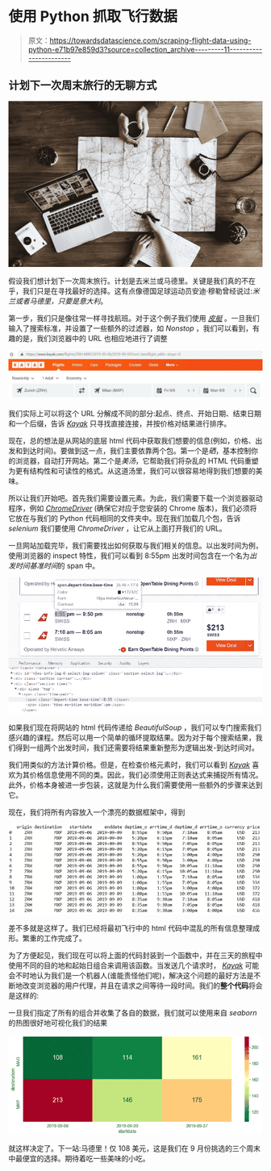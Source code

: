 # 使用 Python 抓取飞行数据

> 原文：<https://towardsdatascience.com/scraping-flight-data-using-python-e71b97e859d3?source=collection_archive---------11----------------------->

## 计划下一次周末旅行的无聊方式

![](img/b335aa81a3c83f0d173e508a8f1555eb.png)

假设我们想计划下一次周末旅行。计划是去米兰或马德里。关键是我们真的不在乎，我们只是在寻找最好的选择。这有点像德国足球运动员安迪·穆勒曾经说过:*米兰或者马德里，只要是意大利*。

第一步，我们只是像往常一样寻找航班。对于这个例子我们使用 [*皮艇*](http://www.kayak.com) 。一旦我们输入了搜索标准，并设置了一些额外的过滤器，如 *Nonstop* ，我们可以看到，有趣的是，我们浏览器中的 URL 也相应地进行了调整

![](img/bd6f4f5527c2527f4fc2193a65925170.png)

我们实际上可以将这个 URL 分解成不同的部分:起点、终点、开始日期、结束日期和一个后缀，告诉 [*Kayak*](http://www.kayak.com) 只寻找直接连接，并按价格对结果进行排序。

现在，总的想法是从网站的底层 html 代码中获取我们想要的信息(例如，价格、出发和到达时间)。要做到这一点，我们主要依靠两个包。第一个是*硒*，基本控制你的浏览器，自动打开网站。第二个是*美汤*，它帮助我们将杂乱的 HTML 代码重塑为更有结构性和可读性的格式。从这道汤里，我们可以很容易地得到我们想要的美味。

所以让我们开始吧。首先我们需要设置元素。为此，我们需要下载一个浏览器驱动程序，例如 [*ChromeDriver*](http://chromedriver.chromium.org/downloads) (确保它对应于您安装的 Chrome 版本)，我们必须将它放在与我们的 Python 代码相同的文件夹中。现在我们加载几个包，告诉 *selenium* 我们要使用 *ChromeDriver* ，让它从上面打开我们的 URL。

一旦网站加载完毕，我们需要找出如何获取与我们相关的信息。以出发时间为例，使用浏览器的 inspect 特性，我们可以看到 8:55pm 出发时间包含在一个名为*出发时间基准时间*的 span 中。

![](img/66ab1670bd5d25326982323265eca69f.png)

如果我们现在将网站的 html 代码传递给 *BeautifulSoup* ，我们可以专门搜索我们感兴趣的课程。然后可以用一个简单的循环提取结果。因为对于每个搜索结果，我们得到一组两个出发时间，我们还需要将结果重新整形为逻辑出发-到达时间对。

我们用类似的方法计算价格。但是，在检查价格元素时，我们可以看到 [*Kayak*](http://www.kayak.com) 喜欢为其价格信息使用不同的类。因此，我们必须使用正则表达式来捕捉所有情况。此外，价格本身被进一步包装，这就是为什么我们需要使用一些额外的步骤来达到它。

现在，我们将所有内容放入一个漂亮的数据框架中，得到

![](img/c851ee9e2ccd579016f208605fb4bd0c.png)

差不多就是这样了。我们已经将最初飞行中的 html 代码中混乱的所有信息整理成形。繁重的工作完成了。

为了方便起见，我们现在可以将上面的代码封装到一个函数中，并在三天的旅程中使用不同的目的地和起始日组合来调用该函数。当发送几个请求时， [*Kayak*](http://www.kayak.com) 可能会不时地认为我们是一个机器人(谁能责怪他们呢)，解决这个问题的最好方法是不断地改变浏览器的用户代理，并且在请求之间等待一段时间。我们的**整个代码**将会是这样的:

一旦我们指定了所有的组合并收集了各自的数据，我们就可以使用来自 *seaborn* 的热图很好地可视化我们的结果

![](img/9e461a11cc9f0a532786c59876fcb801.png)

就这样决定了。下一站:马德里！仅 108 美元，这是我们在 9 月份挑选的三个周末中最便宜的选择。期待着吃一些美味的小吃。